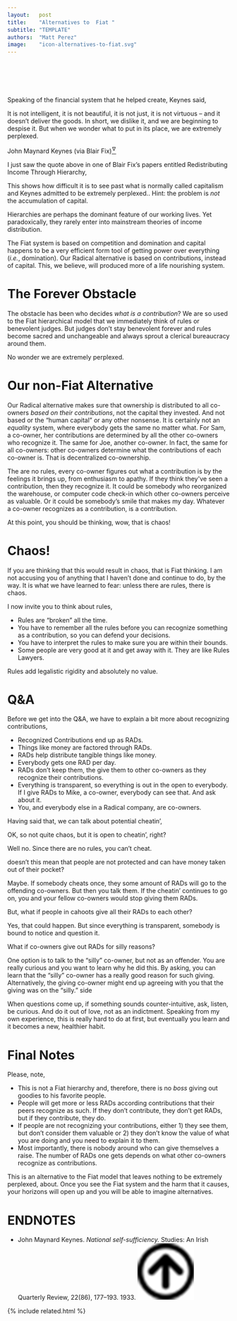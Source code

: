 ```yaml
---
layout:   post
title:    "Alternatives to  Fiat "
subtitle: "TEMPLATE"
authors:  "Matt Perez"
image:    "icon-alternatives-to-fiat.svg"
---
```


<div style="display:none;">
 <p><span class="_quotespan">&hellip; we are extremely perplexed.</span></p>
</div>

<h1>&nbsp;</h1>
 <p>Speaking of the financial system that he helped create, Keynes said,</p>
 <div class='_citation'>
  <p>It is not intelligent, it is not beautiful, it is not just, it is not virtuous &ndash; and it doesn’t deliver the goods. In short, we dislike it, and we are beginning to despise it. But when we wonder what to put in its place, we are extremely perplexed.</p>
  <p id="_signature">John Maynard Keynes (via Blair Fix)<a href="#en01"><sup id="bm01">&hairsp;&nabla;&hairsp;</sup></a></p>
 </div>
 <p>I just saw the quote above in one of Blair Fix&rsquo;s papers entitled <span class="_quotespan">Redistributing Income Through Hierarchy,</span></p>
 <p>This shows how difficult it is to see past what is normally called capitalism and Keynes admitted to be <span class="_quotespan">extremely perplexed.</span>. Hint: the problem is <em>not</em> the accumulation of capital.</p>
  <div class="_citation">
   <p>Hierarchies are perhaps the dominant feature of our working lives. Yet paradoxically, they rarely enter into mainstream theories of income distribution.</p>
  </div>
 <p>The <span class="_paradigm">Fiat</span> system is based on competition and domination and capital happens to be a very efficient form tool of getting power over everything (<em>i.e.</em>, domination). Our <span class="_paradigm">Radical</span> alternative is based on contributions, instead of capital. This, we believe, will produced more of a life nourishing system.</p>

<h1>The Forever Obstacle</h1>
 <p>The obstacle has been who decides <em>what is a contribution</em>? We are so used to the <span class="_paradigm">Fiat</span> hierarchical model that we immediately think of rules or benevolent judges. But judges don&rsquo;t stay benevolent forever and rules become sacred and unchangeable and always sprout a clerical bureaucracy around them.</p>
 <p>No wonder we are <span class="_quotespan">extremely perplexed.</span></p>

<h1>Our non-Fiat Alternative</h1>
 <p>Our <span class="_paradigm">Radical</span> alternative makes sure that ownership is distributed to all co-owners <em>based on their contributions</em>, not the capital they invested. And not based or the &ldquo;human capital&rdquo; or any other nonsense. It is certainly not an <em>equality</em> system, where everybody gets the same no matter what. For Sam, a co-owner, her contributions are determined by all the other co-owners who recognize it. The same for Joe, another co-owner. In fact, the same for all co-owners: other co-owners determine what the contributions of each co-owner is. That is decentralized co-ownership.</p>
 <p>The are no rules, every co-owner figures out what a contribution is by the feelings it brings up, from enthusiasm to apathy. If they think they've seen a contribution, then they recognize it. It could be somebody who reorganized the warehouse, or computer code check-in which other co-owners perceive as valuable. Or it could be somebody&rsquo;s smile that makes my day. Whatever a co-owner recognizes as a contribution, is a contribution.</p>
 <p>At this point, you should be thinking, <span class="_quotespan">wow, that is chaos!</span></p>

<h1>Chaos!</h1>
 <p>If you are thinking that this would result in chaos, that is <span class="_paradigm">Fiat</span> thinking. I am not accusing you of anything that I haven&rsquo;t done and continue to do, by the way. It is what we have learned to fear: unless there are rules, there is chaos.</p>
 <p>I now invite you to think about rules,</p>
  <ul>
   <li>Rules are &ldquo;broken&rdquo; all the time.</li>
   <li>You have to remember all the rules before you can recognize something as a contribution, so you can defend your decisions.</li>
   <li>You have to interpret the rules to make sure you are within their bounds.</li>
   <li>Some people are very good at it and get away with it. They are like Rules Lawyers.</li>
  </ul>
 <p>Rules add legalistic rigidity and absolutely no value.</p>

<h1>Q&A</h1>
 <p>Before we get into the Q&A, we have to explain a bit more about recognizing contributions,</p>
  <ul>
   <li>Recognized Contributions end up as <span class="_paradigm">RAD</span>s.</li>
   <li>Things like money are factored through <span class="_paradigm">RAD</span>s.</li>
   <li><span class="_paradigm">RAD</span>s help distribute tangible things like money.</li>
   <li>Everybody gets one <span class="_paradigm">RAD</span> per day.</li>
   <li><span class="_paradigm">RAD</span>s don&rsquo;t keep them, the give them to other co-owners as they recognize their contributions.</li>
   <li>Everything is transparent, so everything is out in the open to everybody. If I give <span class="_paradigm">RAD</span>s to Mike, a co-owner, everybody can see that. And ask about it.</li>
   <li>You, and everybody else in a <span class="_paradigm">Radical</span> company, are co-owners.</li>
  </ul>
 <p>Having said that, we can talk about potential cheatin&rsquo;,</p>
  <div class='_qnablock'>
   <p class="_q">OK, so not quite chaos, but it is open to cheatin&rsquo;, right?</p>
   <p class="_a">Well no. Since there are no rules, you can&rsquo;t cheat.</p>
   <p class="_q">doesn&rsquo;t this mean that people are not protected and can have money taken out of their pocket?</p>
   <p class='_a'>Maybe. If somebody cheats once, they some amount of <span class='_paradigm'>RAD</span>s will go to the offending co-owners. But then you talk them. If the cheatin&rsquo; continues to go on, you and your fellow co-owners would stop giving them <span class="_paradigm">RAD</span>s.</p>
   <p class="_q">But, what if people in cahoots give all their <span class="_paradigm">RAD</span>s to each other?</p>
   <p class='_a'>Yes, that could happen. But since everything is transparent, somebody is bound to notice and question it.</p>
   <p class="_q">What if co-owners give out <span class="_paradigm">RAD</span>s for silly reasons?</p>
   <p class='_a'>One option is to talk to the &ldquo;silly&rdquo; co-owner, but not as an offender. You are really curious and you want to learn why he did this. By asking, you can learn that the &ldquo;silly&rdquo; co-owner has a really good reason for such giving. Alternatively, the giving co-owner might end up agreeing with you that the giving was on the &ldquo;silly.&rdquo; side</p>
  </div>
 <p>When questions come up, if something sounds counter-intuitive, ask, listen, be curious. And do it out of love, not as an indictment. Speaking from my own experience, this is really hard to do at first, but eventually you learn and it becomes a new, healthier habit.</p>

<h1>Final Notes</h1>
 <p>Please, note,</p>
  <ul>
   <li>This is not a <span class="_paradigm">Fiat</span> hierarchy and, therefore, there is no <em>boss</em> giving out goodies to his favorite people.</li>
   <li>People will get more or less <span class="_paradigm">RAD</span>s according contributions that their peers recognize as such. If they don&rsquo;t contribute, they don&rsquo;t get <span class="_paradigm">RAD</span>s, but if they contribute, they do.</li>
   <li>If people are not recognizing your contributions, either 1) they see them, but don&rsquo;t consider them valuable or 2) they don&rsquo;t know the value of what you are doing and you need to explain it to them.</li>
   <li>Most importantly, there is nobody around who can give themselves a raise. The number of <span class="_paradigm">RAD</span>s one gets depends on what other co-owners recognize as contributions.</li>
  </ul>
 <p>This is an alternative to the <span class="_paradigm">Fiat</span> model that leaves nothing to be <span class="_quotespan">extremely perplexed,</span> about. Once you see the <span class="_paradigm">Fiat</span> system and the harm that it causes, your horizons will open up and you will be able to imagine alternatives.</p>

<h1 class="_section">ENDNOTES</h1>
 <ul>
  <li id="en01">
   <p class="_list-item">
    John Maynard Keynes.
    <em>National self-sufficiency.</em>
    Studies: An Irish Quarterly Review, 22(86), 177–193.
    1933.
    <a class="_uparrow" href="#bm01"><img src="/assets/img/arrow-up-icon.png"></a>
   </p>
  </li>
 </ul>

{% include related.html %}
